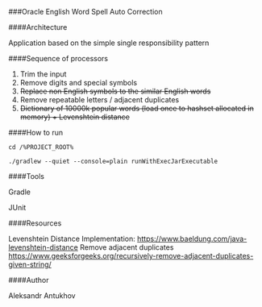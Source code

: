 ###Oracle English Word Spell Auto Correction

####Architecture

Application based on the simple single responsibility pattern

####Sequence of processors

1. Trim the input
2. Remove digits and special symbols
3. ~~Replace non English symbols to the similar English words~~
4. Remove repeatable letters / adjacent duplicates
5. ~~Dictionary of 10000k popular words (load once to hashset allocated in memory) + Levenshtein distance~~

####How to run

`cd /%PROJECT_ROOT%`

`./gradlew --quiet --console=plain runWithExecJarExecutable`

####Tools

Gradle

JUnit

####Resources

Levenshtein Distance Implementation: https://www.baeldung.com/java-levenshtein-distance
Remove adjacent duplicates https://www.geeksforgeeks.org/recursively-remove-adjacent-duplicates-given-string/

####Author

Aleksandr Antukhov